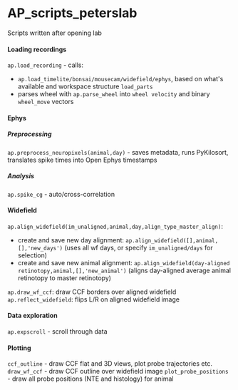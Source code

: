 # AP_scripts_peterslab
Scripts written after opening lab

#### Loading recordings
`ap.load_recording` - calls: 
- `ap.load_timelite/bonsai/mousecam/widefield/ephys`, based on what's available and workspace structure `load_parts`
- parses wheel with `ap.parse_wheel` into `wheel velocity` and binary `wheel_move` vectors

#### Ephys
##### Preprocessing
`ap.preprocess_neuropixels(animal,day)` - saves metadata, runs PyKilosort, translates spike times into Open Ephys timestamps
##### Analysis
`ap.spike_cg` - auto/cross-correlation

#### Widefield 
`ap.align_widefield(im_unaligned,animal,day,align_type_master_align)`:
- create and save new day alignment: `ap.align_widefield([],animal,[],'new_days')` (uses all wf days, or specify `im_unaligned/days` for selection)
- create and save new animal alignment: `ap.align_widefield(day-aligned retinotopy,animal,[],'new_animal')` (aligns day-aligned average animal retinotopy to master retinotopy)

`ap.draw_wf_ccf`: draw CCF borders over aligned widefield
`ap.reflect_widefield`: flips L/R on aligned widefield image

#### Data exploration
`ap.expscroll` - scroll through data

#### Plotting
`ccf_outline` - draw CCF flat and 3D views, plot probe trajectories etc.
`draw_wf_ccf` - draw CCF outline over widefield image
`plot_probe_positions` - draw all probe positions (NTE and histology) for animal
